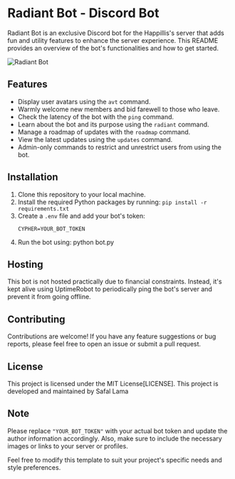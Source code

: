 # Radiant Bot - Discord Bot

Radiant Bot is an exclusive Discord bot for the Happillis's server that adds fun and utility features to enhance the server experience. This README provides an overview of the bot's functionalities and how to get started.

![Radiant Bot](https://cdn.discordapp.com/attachments/1145967795184607282/1146005557451436032/98142dc4d64357ddd72c736ef58b9b0f.jpg)

## Features

- Display user avatars using the `avt` command.
- Warmly welcome new members and bid farewell to those who leave.
- Check the latency of the bot with the `ping` command.
- Learn about the bot and its purpose using the `radiant` command.
- Manage a roadmap of updates with the `roadmap` command.
- View the latest updates using the `updates` command.
- Admin-only commands to restrict and unrestrict users from using the bot.

## Installation

1. Clone this repository to your local machine.
2. Install the required Python packages by running: `pip install -r requirements.txt`
3. Create a `.env` file and add your bot's token:
   ```plaintext
   CYPHER=YOUR_BOT_TOKEN
   ```
4. Run the bot using: python bot.py

## Hosting
This bot is not hosted practically due to financial constraints. Instead, it's kept alive using UptimeRobot to periodically ping the bot's server and prevent it from going offline.

## Contributing
Contributions are welcome! If you have any feature suggestions or bug reports, please feel free to open an issue or submit a pull request.

## License
This project is licensed under the MIT License[LICENSE].
This project is developed and maintained by Safal Lama


## Note
Please replace `"YOUR_BOT_TOKEN"` with your actual bot token and update the author information accordingly. Also, make sure to include the necessary images or links to your server or profiles.

Feel free to modify this template to suit your project's specific needs and style preferences.
